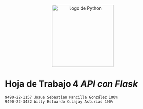 <div align="center">
  <img src="https://upload.wikimedia.org/wikipedia/commons/thumb/c/c3/Python-logo-notext.svg/1869px-Python-logo-notext.svg.png" alt="Logo de Python" width="200" height="200">
</div>

# Hoja de Trabajo 4 ___API con Flask___
    9490-22-1157 Josue Sebastian Mancilla González 100%
    9490-22-3432 Willy Estuardo Culajay Asturias 100%